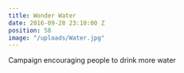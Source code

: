 ```yaml
---
title: Wonder Water
date: 2016-09-28 23:10:00 Z
position: 58
image: "/uploads/Water.jpg"
---
```


Campaign encouraging people to drink more water